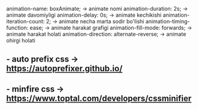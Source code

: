   animation-name: boxAnimate;  -> animate nomi 
  animation-duration: 2s; -> animate davomiyligi
  animation-delay: 0s; -> animate kechikishi
  animation-iteration-count: 2; -> animate necha marta sodir bo'lishi
  animation-timing-function: ease; -> animate harakat grafigi
  animation-fill-mode: forwards; -> animate harakat holati
  animation-direction: alternate-reverse; -> animate ohirgi holati


  ## - auto prefix css -> https://autoprefixer.github.io/
  ## - minfire css  -> https://www.toptal.com/developers/cssminifier
